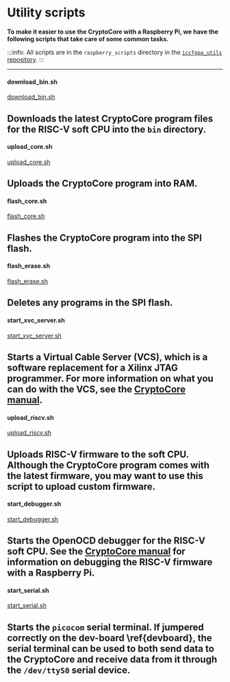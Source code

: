 # Utility scripts

**To make it easier to use the CryptoCore with a Raspberry Pi, we have the following scripts that take care of some common tasks.**

:::info:
All scripts are in the `raspberry_scripts` directory in the [`iccfgpa_utils` repository](https://gitlab.com/iccfpga-rv/iccfpga-utils).
:::

---------------
#### **download_bin.sh** ####
[download_bin.sh](https://gitlab.com/iccfpga-rv/iccfpga-utils/blob/master/raspberry_scripts/download_bin.sh)

Downloads the latest CryptoCore program files for the RISC-V soft CPU into the `bin` directory.
---
#### **upload_core.sh** ####
[upload_core.sh](https://gitlab.com/iccfpga-rv/iccfpga-utils/blob/master/raspberry_scripts/upload_core.sh)

Uploads the CryptoCore program into RAM. 
---
#### **flash_core.sh** ####
[flash_core.sh](https://gitlab.com/iccfpga-rv/iccfpga-utils/blob/master/raspberry_scripts/flash_core.sh)

Flashes the CryptoCore program into the SPI flash.
---
#### **flash_erase.sh** ####
[flash_erase.sh](https://gitlab.com/iccfpga-rv/iccfpga-utils/blob/master/raspberry_scripts/flash_erase.sh)

Deletes any programs in the SPI flash.
---
#### **start_xvc_server.sh** ####
[start_xvc_server.sh](https://gitlab.com/iccfpga-rv/iccfpga-utils/blob/master/raspberry_scripts/start_xvc_server.sh)

Starts a Virtual Cable Server (VCS), which is a software replacement for a Xilinx JTAG programmer.
For more information on what you can do with the VCS, see the [CryptoCore manual](https://gitlab.com/iccfpga-rv/iccfpga-manual/blob/master/iccfpga.pdf).
---
#### **upload_riscv.sh** ####
[upload_riscv.sh](https://gitlab.com/iccfpga-rv/iccfpga-utils/blob/master/raspberry_scripts/upload_riscv.sh)

Uploads RISC-V firmware to the soft CPU. Although the CryptoCore program comes with the latest firmware, you may want to use this script to upload custom firmware.
---
#### **start_debugger.sh** ####
[start_debugger.sh](https://gitlab.com/iccfpga-rv/iccfpga-utils/blob/master/raspberry_scripts/start_debugger.sh)

Starts the OpenOCD debugger for the RISC-V soft CPU. See the [CryptoCore manual](https://gitlab.com/iccfpga-rv/iccfpga-manual/blob/master/iccfpga.pdf) for information on debugging the RISC-V firmware with a Raspberry Pi.
---
#### **start_serial.sh** ####
[start_serial.sh](https://gitlab.com/iccfpga-rv/iccfpga-utils/blob/master/raspberry_scripts/start_serial.sh)

Starts the `picocom` serial terminal. If jumpered correctly on the dev-board \ref{devboard}, the serial terminal can be used to both send data to the CryptoCore and receive data from it through the `/dev/ttyS0` serial device.
---------------